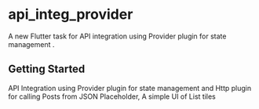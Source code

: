 # api_integ_provider

A new Flutter task for API integration using Provider plugin for state management .

## Getting Started

API Integration using Provider plugin for state management and Http plugin for calling Posts from JSON Placeholder, A simple UI of List tiles 